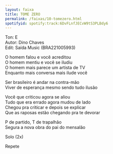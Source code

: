 ```yaml
---
layout: faixa
title: TOME ZERO
permalink: /faixas/10-tomezero.html
spotifyid: spotify:track:6DvFLnfJECvW9tS3PLBdy6
--- 
```


<p>Ton: E
<br>
Autor: Dino Chaves
<br>
Edit: Saída Music (BRA221005993)</p>                                                                          
  
<p>O homem falou e você acreditou
<br>
O homem mentiu e você se iludiu
<br>
O homem mais parece um artista de TV
<br>
Enquanto mais conversa mais ilude você</p>
 
<p>Ser brasileiro é andar na contra-mão
<br>
Viver de esperança mesmo sendo tudo ilusão</p>
 
<p>Você que criticou agora se aliou
<br>
Tudo que era errado agora mudou de lado
<br>
Chegou pra criticar e depois se explicar
<br>
Que as raposas estão chegando pra te devorar</p>
 
<p>P de partido, T de trapalhão
<br>
Segura a nova obra do pai do mensalão</p>
 
Solo (2x)
 
Repete
